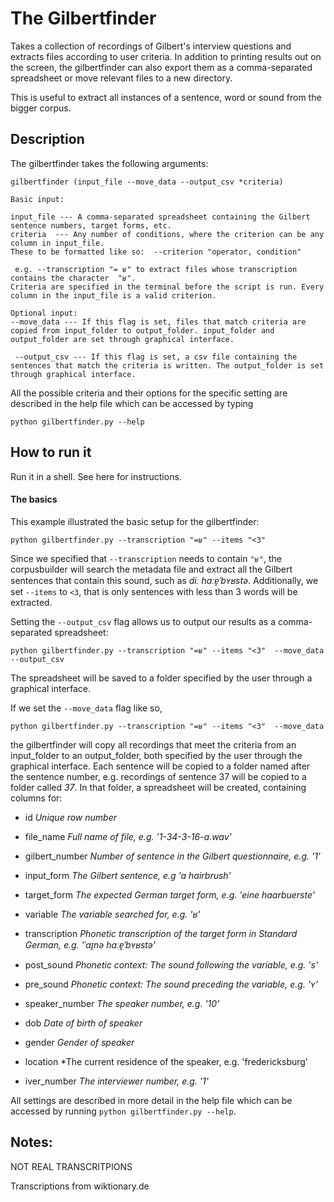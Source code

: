 # The Gilbertfinder
Takes a collection of recordings of Gilbert's interview questions and extracts files according to user criteria. In addition to printing results out on the screen, the gilbertfinder can also export them as a comma-separated spreadsheet or move relevant files to a new directory. 

This is useful to extract all instances of a sentence, word or sound from the bigger corpus. 


## Description
The gilbertfinder takes the following arguments:

    gilbertfinder (input_file --move_data --output_csv *criteria)
    
    Basic input:
    
    input_file --- A comma-separated spreadsheet containing the Gilbert sentence numbers, target forms, etc.
    criteria  --- Any number of conditions, where the criterion can be any column in input_file.
    These to be formatted like so:  --criterion "operator, condition"
    
     e.g. --transcription "= ʁ" to extract files whose transcription contains the character  "ʁ".
    Criteria are specified in the terminal before the script is run. Every column in the input_file is a valid criterion. 
        
    Optional input:
    --move_data --- If this flag is set, files that match criteria are copied from input_folder to output_folder. input_folder and output_folder are set through graphical interface.
    
     --output_csv --- If this flag is set, a csv file containing the sentences that match the criteria is written. The output_folder is set through graphical interface.
    

All the possible criteria and their options for the specific setting are described in the help file which can be accessed by typing

    python gilbertfinder.py --help
    

## How to run it
Run it in a shell. See here for instructions. 

#### The basics 

This example illustrated the basic setup for the gilbertfinder: 

    python gilbertfinder.py --transcription "=ʁ" --items "<3"

Since we specified that `--transcription` needs to contain `"ʁ"`, the corpusbuilder will search the metadata file and extract all the Gilbert sentences that contain this sound, such as *diː haːɐ̯ˈbʏʁstə*. Additionally, we set `--items` to `<3`, that is only sentences with less than 3 words will be extracted. 

Setting the `--output_csv` flag allows us to output our results as a comma-separated spreadsheet: 

    python gilbertfinder.py --transcription "=ʁ" --items "<3"  --move_data --output_csv

The spreadsheet will be saved to a folder specified by the user through a graphical interface. 

If we  set the `--move_data` flag like so,

    python gilbertfinder.py --transcription "=ʁ" --items "<3"  --move_data

the gilbertfinder will copy all recordings that meet the criteria from an input_folder to an output_folder, both specified by the user through the graphical interface. Each sentence will be copied to a folder named after the sentence number, e.g. recordings of sentence 37 will be copied to a folder called *37*. In that folder, a spreadsheet will be created, containing 
columns for:

 - id *Unique row number*
 
  - file_name *Full name of file, e.g. '1-34-3-16-a.wav'*

 - gilbert_number *Number of sentence in the Gilbert questionnaire, e.g. '1'*

 - input_form *The Gilbert sentence, e.g 'a hairbrush'*
 
 - target_form *The expected German target form, e.g. 'eine haarbuerste'*

 - variable *The variable searched for, e.g. 'ʁ'*
  
 - transcription *Phonetic transcription of the target form in Standard German, e.g. 'ˈaɪ̯nə haːɐ̯ˈbʏʁstə'*
 
 - post_sound *Phonetic context: The sound following the variable, e.g. 's'*
 
 - pre_sound *Phonetic context: The sound preceding the variable, e.g. 'ʏ'*

 - speaker_number *The speaker number, e.g. '10'*

 - dob *Date of birth of speaker*
 
 - gender *Gender of speaker*
 
 - location *The current residence of the speaker, e.g. 'fredericksburg'

 - iver_number *The interviewer number, e.g. '1'*
 

    
All settings are described in more detail in the help file which can be accessed by running `python gilbertfinder.py --help`.

## Notes:

NOT REAL TRANSCRITPIONS

Transcriptions from wiktionary.de

